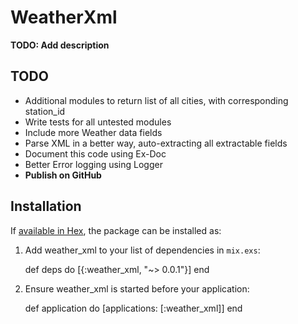# WeatherXml

**TODO: Add description**

## TODO

* Additional modules to return list of all cities, with corresponding station_id
* Write tests for all untested modules
* Include more Weather data fields
* Parse XML in a better way, auto-extracting all extractable fields
* Document this code using Ex-Doc
* Better Error logging using Logger
* **Publish on GitHub**

## Installation

If [available in Hex](https://hex.pm/docs/publish), the package can be installed as:

  1. Add weather_xml to your list of dependencies in `mix.exs`:

        def deps do
          [{:weather_xml, "~> 0.0.1"}]
        end

  2. Ensure weather_xml is started before your application:

        def application do
          [applications: [:weather_xml]]
        end

